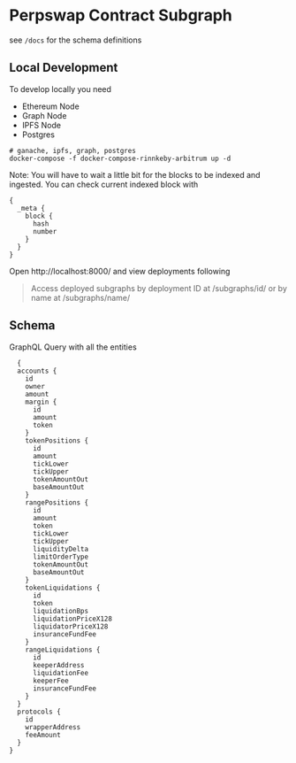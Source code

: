# Perpswap Contract Subgraph

see `/docs` for the schema definitions

## Local Development
To develop locally you need
- Ethereum Node
- Graph Node
- IPFS Node
- Postgres

```
# ganache, ipfs, graph, postgres
docker-compose -f docker-compose-rinnkeby-arbitrum up -d
```

Note: You will have to wait a little bit for the blocks to be indexed and ingested. You can check current indexed block with
```
{
  _meta {
    block {
      hash
      number
    }
  }
}
```

Open http://localhost:8000/ and view deployments following

> Access deployed subgraphs by deployment ID at /subgraphs/id/<ID> or by name at /subgraphs/name/<NAME>
  
## Schema 
  
GraphQL Query with all the entities
```
  {
  accounts {
    id
    owner
    amount
    margin {
      id
      amount
      token
    }
    tokenPositions {
      id
      amount
      tickLower
      tickUpper
      tokenAmountOut
      baseAmountOut
    }
    rangePositions {
      id
      amount
      token
      tickLower
      tickUpper
      liquidityDelta
      limitOrderType
      tokenAmountOut
      baseAmountOut
    }
    tokenLiquidations {
      id
      token
      liquidationBps
      liquidationPriceX128
      liquidatorPriceX128
      insuranceFundFee
    }
    rangeLiquidations {
      id
      keeperAddress
      liquidationFee
      keeperFee
      insuranceFundFee
    }
  }
  protocols {
    id
    wrapperAddress
    feeAmount
  }
}
```
